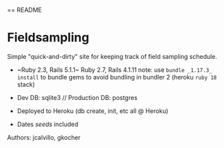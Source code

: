== README

# Fieldsampling

Simple "quick-and-dirty" site for keeping track of field sampling schedule.

* ~Ruby 2.3, Rails 5.1.1~ Ruby 2.7, Rails 4.1.11
note: use `bundle _1.17.3_ install` to bundle gems to avoid bundling in bundler 2 (heroku `ruby 18` stack)

* Dev DB: sqlite3 // Production DB: postgres

* Deployed to Heroku (db create, init, etc all @ Heroku)

* Dates *seeds* included

Authors: jcalvillo, gkocher

